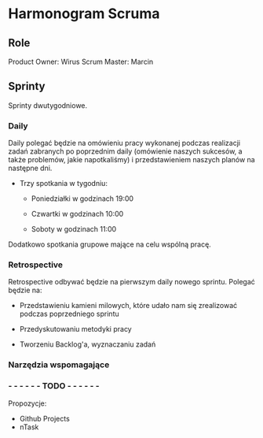 # Harmonogram Scruma

## Role

Product Owner: Wirus
Scrum Master: Marcin

## Sprinty

Sprinty dwutygodniowe.

### Daily

Daily polegać będzie na omówieniu pracy wykonanej podczas realizacji zadań zabranych po poprzednim daily (omówienie naszych sukcesów, a także problemów, jakie napotkaliśmy) i przedstawieniem naszych planów na następne dni.

- Trzy spotkania w tygodniu:

    - Poniedziałki w godzinach 19:00

    - Czwartki w godzinach 10:00

    - Soboty w godzinach 11:00

Dodatkowo spotkania grupowe mające na celu wspólną pracę.

### Retrospective

Retrospective odbywać będzie na pierwszym daily nowego sprintu. Polegać będzie na:

- Przedstawieniu kamieni milowych, które udało nam się zrealizować podczas poprzedniego sprintu

- Przedyskutowaniu metodyki pracy

- Tworzeniu Backlog'a, wyznaczaniu zadań

### Narzędzia wspomagające

### **- - - - - - TODO - - - - - -**

Propozycje:
- Github Projects
- nTask
